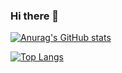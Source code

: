 ### Hi there 👋

[![Anurag's GitHub stats](https://github-readme-stats.vercel.app/api?username=gunnsoo&count_private=true&show_icons=true)](https://github.com/anuraghazra/github-readme-stats)

[![Top Langs](https://github-readme-stats.vercel.app/api/top-langs/?username=gunnsoo)](https://github.com/anuraghazra/github-readme-stats)
